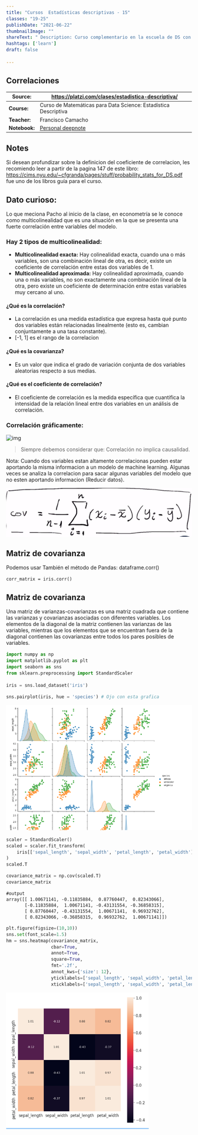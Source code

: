 ```yaml
---
title: "Cursos  Estadísticas descriptivas - 15"
classes: "19-25"
publishDate: "2021-06-22"
thumbnailImage: ""
shareText: " Description: Curso complementario en la escuela de DS con platzi "
hashtags: ['learn']
draft: false

---
```


## Correlaciones

| Source:       | https://platzi.com/clases/estadistica-descriptiva/           |
| ------------- | ------------------------------------------------------------ |
| **Course:**   | Curso de Matemáticas para Data Science: Estadística Descriptiva |
| **Teacher:**  | Francisco Camacho                                            |
| **Notebook:** | [Personal deepnote](https://deepnote.com/project/curso-estadistica-descriptiva-2021-Duplicate-7uTueWZDQ-aKrq24bLdf2A) |

## Notes

Si desean profundizar sobre la definicion del coeficiente de correlacion, les recomiendo leer a partir de la pagina 147 de este libro: https://cims.nyu.edu/~cfgranda/pages/stuff/probability_stats_for_DS.pdf  fue uno de los libros guía para el curso.

## Dato curioso:

Lo que meciona Pacho al inicio de la clase, en econometría se le conoce como multicolinealidad que es una situación en la que se presenta una fuerte correlación entre variables del modelo.

### Hay 2 tipos de multicolinealidad:

- **Multicolinealidad exacta:** Hay colinealidad exacta, cuando una o más variables, son una combinación lineal de otra, es decir, existe un coeficiente de correlación entre estas dos variables de 1.
- **Multicolinealidad aproximada:** Hay colinealidad aproximada, cuando una o más variables, no son exactamente una combinación lineal de la otra, pero existe un coeficiente de determinación entre estas variables muy cercano al uno.

#### ¿Qué es la correlación?

- La correlación es una medida estadística que expresa hasta qué punto dos variables están relacionadas linealmente (esto es, cambian conjuntamente a una tasa constante).
- [-1, 1] es el rango de la correlacion

#### ¿Qué es la covarianza?

- Es un valor que indica el grado de variación conjunta de dos variables aleatorias respecto a sus medias.

#### ¿Qué es el coeficiente de correlación?

- El coeficiente de correlación es la medida específica que cuantifica la intensidad de la relación lineal entre dos variables en un análisis de correlación.

### Correlación gráficamente:

![img](https://i.imgur.com/0AKQKBi.png)


> Siempre debemos considerar que: Correlación no implica causalidad.

Nota: Cuando dos variables estan altamente correlacionas pueden estar aportando la  misma informacion a un modelo de machine learning. Algunas veces se analiza la correlacion para sacar algunas variables del modelo que no esten aportando informacion (Reducir datos). 

![image-20210622133736720](./images/image-20210622133736720.png)

## Matriz de covarianza

Podemos usar También el método de Pandas: dataframe.corr()

```
corr_matrix = iris.corr()
```

## Matriz de covarianza

Una matriz de varianzas-covarianzas es una matriz cuadrada que contiene las varianzas y covarianzas asociadas con diferentes variables. Los elementos de la diagonal de la matriz contienen las varianzas de las variables, mientras que los elementos que se encuentran fuera de la diagonal contienen las covarianzas entre todos los pares posibles de variables.

```python
import numpy as np 
import matplotlib.pyplot as plt
import seaborn as sns
from sklearn.preprocessing import StandardScaler

iris = sns.load_dataset('iris')
```

```python
sns.pairplot(iris, hue = 'species') # Ojo con esta grafica 
```

![image-20210622134907796](./images/image-20210622134907796.png)

```python
scaler = StandardScaler()
scaled = scaler.fit_transform(
    iris[['sepal_length', 'sepal_width', 'petal_length', 'petal_width']]
)
scaled.T
```



```python
covariance_matrix = np.cov(scaled.T)
covariance_matrix
```

```
#output
array([[ 1.00671141, -0.11835884,  0.87760447,  0.82343066],
       [-0.11835884,  1.00671141, -0.43131554, -0.36858315],
       [ 0.87760447, -0.43131554,  1.00671141,  0.96932762],
       [ 0.82343066, -0.36858315,  0.96932762,  1.00671141]])
```

```python
plt.figure(figsize=(10,10))
sns.set(font_scale=1.5)
hm = sns.heatmap(covariance_matrix,
                 cbar=True,
                 annot=True,
                 square=True,
                 fmt='.2f',
                 annot_kws={'size': 12},
                 yticklabels=['sepal_length', 'sepal_width', 'petal_length', 'petal_width'],
                 xticklabels=['sepal_length', 'sepal_width', 'petal_length', 'petal_width'])
```

![image-20210622140514997](./images/image-20210622140514997.png)

